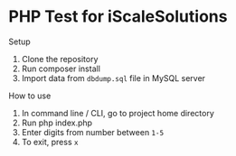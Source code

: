 # PHP Test for iScaleSolutions
Setup
1. Clone the repository
2. Run composer install
3. Import data from `dbdump.sql` file in MySQL server

How to use
1. In command line / CLI, go to project home directory
2. Run php index.php
3. Enter digits from number between `1-5`
5. To exit, press `x`
